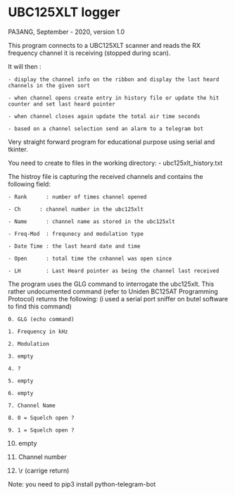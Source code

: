 # UBC125XLT logger

PA3ANG, September - 2020, version 1.0

This program connects to a UBC125XLT scanner and reads the RX frequency channel it is receiving (stopped during scan).

It will then :

	- display the channel info on the ribbon and display the last heard channels in the given sort
	
	- when channel opens create entry in history file or update the hit counter and set last heard pointer
	
	- when channel closes again update the total air time seconds 
	
	- based on a channel selection send an alarm to a telegram bot 

Very straight forward program for educational purpose using serial and tkinter.

You need to create to files in the working directory:
    - ubc125xlt_history.txt  

The histroy file is capturing the received channels and contains the following field:

    - Rank      : number of times channel opened
	
    - Ch      : channel number in the ubc125xlt
	
    - Name      : channel name as stored in the ubc125xlt
	
    - Freq-Mod  : frequnecy and modulation type
	
    - Date Time : the last heard date and time
	
    - Open      : total time the cnhannel was open since
	
    - LH        : Last Heard pointer as being the channel last received
	
The program uses the GLG command to interrogate the ubc125xlt. This rather undocumented command (refer to Uniden BC125AT Programming Protocol) returns the following:
(i used a serial port sniffer on butel software to find this command)

    0. GLG (echo command)
	
    1. Frequency in kHz
	
    2. Modulation
	
    3. empty
	
    4. ?
	
    5. empty
	
    6. empty
	
    7. Channel Name
	
    8. 0 = Squelch open ?
	
    9. 1 = Squelch open ?
	
   10. empty
   
   11. Channel number
   
   12. \r (carrige return)
   

Note: you need to pip3 install python-telegram-bot
